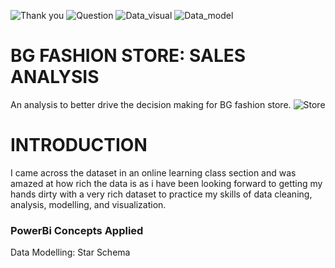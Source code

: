 ![Thank you](https://github.com/Kioyar/BG-FASHION-STORE-ANALYSIS/assets/106233340/fbe8bed9-0d56-4768-8b9c-ad48ef6f8517)
![Question](https://github.com/Kioyar/BG-FASHION-STORE-ANALYSIS/assets/106233340/58fb110b-060f-4f43-8278-f16b83e4805b)
![Data_visual](https://github.com/Kioyar/BG-FASHION-STORE-ANALYSIS/assets/106233340/6f8c8caf-e87d-4f7e-bb1f-5b6ae2550a23)
![Data_model](https://github.com/Kioyar/BG-FASHION-STORE-ANALYSIS/assets/106233340/6494cb16-e4fb-44b3-ad68-406419f80e9e)


# BG FASHION STORE: SALES ANALYSIS
An analysis to better drive the decision making for BG fashion store.
![Store](https://github.com/Kioyar/BG-FASHION-STORE-ANALYSIS/assets/106233340/63d39cf3-26a1-40fb-9598-369c7943a913)

# INTRODUCTION
I came across the dataset in an online learning class section and was amazed at how rich the data is as i have been looking forward to getting my hands dirty with a very rich dataset to practice my skills of data cleaning, analysis, modelling, and visualization.

### PowerBi Concepts Applied
Data Modelling: Star Schema
